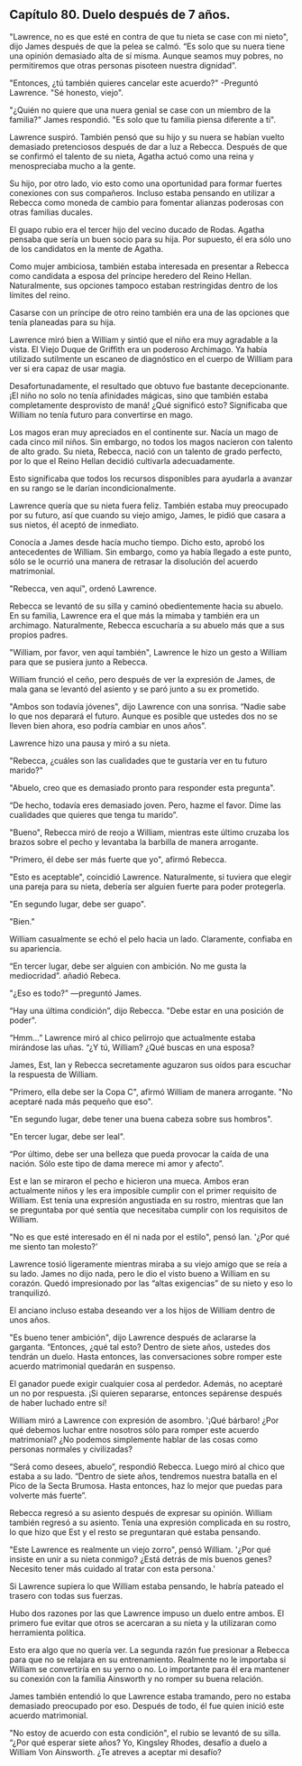 
## Capítulo 80. Duelo después de 7 años.


"Lawrence, no es que esté en contra de que tu nieta se case con mi nieto", dijo James después de que la pelea se calmó. “Es solo que su nuera tiene una opinión demasiado alta de sí misma. Aunque seamos muy pobres, no permitiremos que otras personas pisoteen nuestra dignidad”.

"Entonces, ¿tú también quieres cancelar este acuerdo?" -Preguntó Lawrence. "Sé honesto, viejo".

"¿Quién no quiere que una nuera genial se case con un miembro de la familia?" James respondió. "Es solo que tu familia piensa diferente a ti".

Lawrence suspiró. También pensó que su hijo y su nuera se habían vuelto demasiado pretenciosos después de dar a luz a Rebecca. Después de que se confirmó el talento de su nieta, Agatha actuó como una reina y menospreciaba mucho a la gente.

Su hijo, por otro lado, vio esto como una oportunidad para formar fuertes conexiones con sus compañeros. Incluso estaba pensando en utilizar a Rebecca como moneda de cambio para fomentar alianzas poderosas con otras familias ducales.

El guapo rubio era el tercer hijo del vecino ducado de Rodas. Agatha pensaba que sería un buen socio para su hija. Por supuesto, él era sólo uno de los candidatos en la mente de Agatha.

Como mujer ambiciosa, también estaba interesada en presentar a Rebecca como candidata a esposa del príncipe heredero del Reino Hellan. Naturalmente, sus opciones tampoco estaban restringidas dentro de los límites del reino.

Casarse con un príncipe de otro reino también era una de las opciones que tenía planeadas para su hija.

Lawrence miró bien a William y sintió que el niño era muy agradable a la vista. El Viejo Duque de Griffith era un poderoso Archimago. Ya había utilizado sutilmente un escaneo de diagnóstico en el cuerpo de William para ver si era capaz de usar magia.

Desafortunadamente, el resultado que obtuvo fue bastante decepcionante. ¡El niño no solo no tenía afinidades mágicas, sino que también estaba completamente desprovisto de maná! ¿Qué significó esto? Significaba que William no tenía futuro para convertirse en mago.

Los magos eran muy apreciados en el continente sur. Nacía un mago de cada cinco mil niños. Sin embargo, no todos los magos nacieron con talento de alto grado. Su nieta, Rebecca, nació con un talento de grado perfecto, por lo que el Reino Hellan decidió cultivarla adecuadamente.

Esto significaba que todos los recursos disponibles para ayudarla a avanzar en su rango se le darían incondicionalmente.

Lawrence quería que su nieta fuera feliz. También estaba muy preocupado por su futuro, así que cuando su viejo amigo, James, le pidió que casara a sus nietos, él aceptó de inmediato.

Conocía a James desde hacía mucho tiempo. Dicho esto, aprobó los antecedentes de William. Sin embargo, como ya había llegado a este punto, sólo se le ocurrió una manera de retrasar la disolución del acuerdo matrimonial.

"Rebecca, ven aquí", ordenó Lawrence.

Rebecca se levantó de su silla y caminó obedientemente hacia su abuelo. En su familia, Lawrence era el que más la mimaba y también era un archimago. Naturalmente, Rebecca escucharía a su abuelo más que a sus propios padres.

"William, por favor, ven aquí también", Lawrence le hizo un gesto a William para que se pusiera junto a Rebecca.

William frunció el ceño, pero después de ver la expresión de James, de mala gana se levantó del asiento y se paró junto a su ex prometido.

"Ambos son todavía jóvenes", dijo Lawrence con una sonrisa. “Nadie sabe lo que nos deparará el futuro. Aunque es posible que ustedes dos no se lleven bien ahora, eso podría cambiar en unos años”.

Lawrence hizo una pausa y miró a su nieta.

"Rebecca, ¿cuáles son las cualidades que te gustaría ver en tu futuro marido?"

"Abuelo, creo que es demasiado pronto para responder esta pregunta".

“De hecho, todavía eres demasiado joven. Pero, hazme el favor. Dime las cualidades que quieres que tenga tu marido”.

"Bueno", Rebecca miró de reojo a William, mientras este último cruzaba los brazos sobre el pecho y levantaba la barbilla de manera arrogante.

"Primero, él debe ser más fuerte que yo", afirmó Rebecca.

"Esto es aceptable", coincidió Lawrence. Naturalmente, si tuviera que elegir una pareja para su nieta, debería ser alguien fuerte para poder protegerla.

"En segundo lugar, debe ser guapo".

"Bien."

William casualmente se echó el pelo hacia un lado. Claramente, confiaba en su apariencia.

“En tercer lugar, debe ser alguien con ambición. No me gusta la mediocridad”. añadió Rebeca.

"¿Eso es todo?" —preguntó James.

“Hay una última condición”, dijo Rebecca. "Debe estar en una posición de poder".

“Hmm…” Lawrence miró al chico pelirrojo que actualmente estaba mirándose las uñas. “¿Y tú, William? ¿Qué buscas en una esposa?

James, Est, Ian y Rebecca secretamente aguzaron sus oídos para escuchar la respuesta de William.

"Primero, ella debe ser la Copa C", afirmó William de manera arrogante. "No aceptaré nada más pequeño que eso".

"En segundo lugar, debe tener una buena cabeza sobre sus hombros".

"En tercer lugar, debe ser leal".

“Por último, debe ser una belleza que pueda provocar la caída de una nación. Sólo este tipo de dama merece mi amor y afecto”.

Est e Ian se miraron el pecho e hicieron una mueca. Ambos eran actualmente niños y les era imposible cumplir con el primer requisito de William. Est tenía una expresión angustiada en su rostro, mientras que Ian se preguntaba por qué sentía que necesitaba cumplir con los requisitos de William.

"No es que esté interesado en él ni nada por el estilo", pensó Ian. '¿Por qué me siento tan molesto?'

Lawrence tosió ligeramente mientras miraba a su viejo amigo que se reía a su lado. James no dijo nada, pero le dio el visto bueno a William en su corazón. Quedó impresionado por las “altas exigencias” de su nieto y eso lo tranquilizó.

El anciano incluso estaba deseando ver a los hijos de William dentro de unos años.

"Es bueno tener ambición", dijo Lawrence después de aclararse la garganta. “Entonces, ¿qué tal esto? Dentro de siete años, ustedes dos tendrán un duelo. Hasta entonces, las conversaciones sobre romper este acuerdo matrimonial quedarán en suspenso.

El ganador puede exigir cualquier cosa al perdedor. Además, no aceptaré un no por respuesta. ¡Si quieren separarse, entonces sepárense después de haber luchado entre sí!

William miró a Lawrence con expresión de asombro. '¡Qué bárbaro! ¿Por qué debemos luchar entre nosotros sólo para romper este acuerdo matrimonial? ¿No podemos simplemente hablar de las cosas como personas normales y civilizadas?

“Será como desees, abuelo”, respondió Rebecca. Luego miró al chico que estaba a su lado. “Dentro de siete años, tendremos nuestra batalla en el Pico de la Secta Brumosa. Hasta entonces, haz lo mejor que puedas para volverte más fuerte”.

Rebecca regresó a su asiento después de expresar su opinión. William también regresó a su asiento. Tenía una expresión complicada en su rostro, lo que hizo que Est y el resto se preguntaran qué estaba pensando.

"Este Lawrence es realmente un viejo zorro", pensó William. '¿Por qué insiste en unir a su nieta conmigo? ¿Está detrás de mis buenos genes? Necesito tener más cuidado al tratar con esta persona.'

Si Lawrence supiera lo que William estaba pensando, le habría pateado el trasero con todas sus fuerzas.

Hubo dos razones por las que Lawrence impuso un duelo entre ambos. El primero fue evitar que otros se acercaran a su nieta y la utilizaran como herramienta política.

Esto era algo que no quería ver. La segunda razón fue presionar a Rebecca para que no se relajara en su entrenamiento. Realmente no le importaba si William se convertiría en su yerno o no. Lo importante para él era mantener su conexión con la familia Ainsworth y no romper su buena relación.

James también entendió lo que Lawrence estaba tramando, pero no estaba demasiado preocupado por eso. Después de todo, él fue quien inició este acuerdo matrimonial.

"No estoy de acuerdo con esta condición", el rubio se levantó de su silla. “¿Por qué esperar siete años? Yo, Kingsley Rhodes, desafío a duelo a William Von Ainsworth. ¿Te atreves a aceptar mi desafío?
